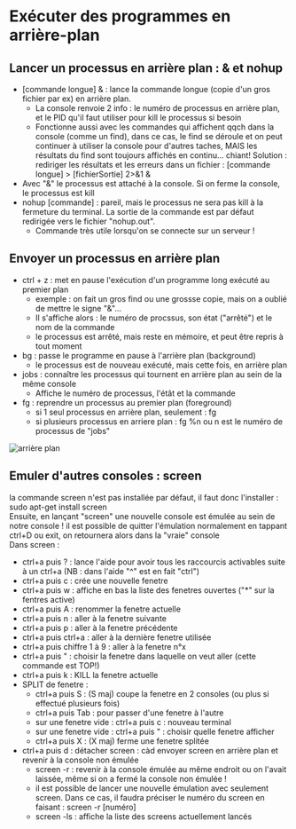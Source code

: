 # Exécuter des programmes en arrière-plan

## Lancer un processus en arrière plan : & et nohup
- [commande longue] & : lance la commande longue (copie d'un gros fichier par ex) en arrière plan.
  - La console renvoie 2 info : le numéro de processus en arrière plan, et le PID qu'il faut utiliser pour kill le processus si besoin
  - Fonctionne aussi avec les commandes qui affichent qqch dans la console (comme un find), dans ce cas, le find se déroule et on peut continuer à utiliser la console pour d'autres taches, MAIS les résultats du find sont toujours affichés en continu... chiant! Solution : rediriger les résultats et les erreurs dans un fichier : [commande longue] > [fichierSortie] 2>&1 &
- Avec "&" le processus est attaché à la console. Si on ferme la console, le processus est kill
- nohup [commande] : pareil, mais le processus ne sera pas kill à la fermeture du terminal. La sortie de la commande est par défaut redirigée vers le fichier "nohup.out".
  - Commande très utile lorsqu'on se connecte sur un serveur !
  
## Envoyer un processus en arrière plan
- ctrl + z : met en pause l'exécution d'un programme long exécuté au premier plan
  - exemple : on fait un gros find ou une grossse copie, mais on a oublié de mettre le signe "&"...
  - Il s'affiche alors : le numéro de procssus, son état ("arrêté") et le nom de la commande
  - le processus est arrêté, mais reste en mémoire, et peut être repris à tout moment
- bg : passe le programme en pause à l'arrière plan (background)
  - le processus est de nouveau exécuté, mais cette fois, en arrière plan
- jobs : connaître les processus qui tournent en arrière plan au sein de la même console
  - Affiche le numéro de processus, l'étât et la commande
- fg : reprendre un processus au premier plan (foreground)
  - si 1 seul processus en arrière plan, seulement : fg
  - si plusieurs processus en arriere plan : fg %n  ou n est le numéro de processus de "jobs"
  
![arrière plan](https://user.oc-static.com/files/141001_142000/141442.png "arrière plan")

## Emuler d'autres consoles : screen
la commande screen n'est pas installée par défaut, il faut donc l'installer :  
sudo apt-get install screen  
Ensuite, en lançant "screen" une nouvelle console est émulée au sein de notre console ! il est possible de quitter l'émulation normalement en tappant ctrl+D ou exit, on retournera alors dans la "vraie" console  
Dans screen :
- ctrl+a puis ? : lance l'aide pour avoir tous les raccourcis activables suite à un ctrl+a (NB : dans l'aide "^" est en fait "ctrl")
- ctrl+a puis c : crée une nouvelle fenetre
- ctrl+a puis w : affiche en bas la liste des fenetres ouvertes ("\*" sur la fentres active)
- ctrl+a puis A : renommer la fenetre actuelle
- ctrl+a puis n : aller à la fenetre suivante
- ctrl+a puis p : aller à la fenetre précédente
- ctrl+a puis ctrl+a : aller à la dernière fenetre utilisée
- ctrl+a puis chiffre 1 à 9 : aller à la fenetre n°x
- ctrl+a puis " : choisir la fenetre dans laquelle on veut aller (cette commande est TOP!)
- ctrl+a puis k : KILL la fenetre actuelle
- SPLIT de fenetre :
  - ctrl+a puis S : (S maj) coupe la fenetre en 2 consoles (ou plus si effectué plusieurs fois)
  - ctrl+a puis Tab : pour passer d'une fenetre à l'autre
  - sur une fenetre vide : ctrl+a puis c : nouveau terminal
  - sur une fenetre vide : ctrl+a puis " : choisir quelle fenetre afficher
  - ctrl+a puis X : (X maj) ferme une fenetre splitée
- ctrl+a puis d : détacher screen : càd envoyer screen en arrière plan et revenir à la console non émulée
  - screen -r : revenir à la console émulée au même endroit ou on l'avait laissée, même si on a fermé la console non émulée !
  - il est possible de lancer une nouvelle émulation avec seulement screen. Dans ce cas, il faudra préciser le numéro du screen en faisant : screen -r [numéro]
  - screen -ls : affiche la liste des screens actuellement lancés
  
